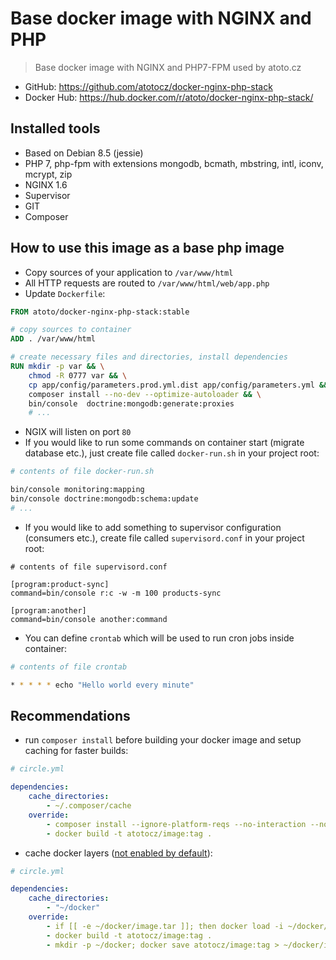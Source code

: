 # Base docker image with NGINX and PHP

> Base docker image with NGINX and PHP7-FPM used by atoto.cz

- GitHub: https://github.com/atotocz/docker-nginx-php-stack
- Docker Hub: https://hub.docker.com/r/atoto/docker-nginx-php-stack/

## Installed tools

- Based on Debian 8.5 (jessie)
- PHP 7, php-fpm with extensions mongodb, bcmath, mbstring, intl, iconv, mcrypt, zip
- NGINX 1.6
- Supervisor
- GIT
- Composer 

## How to use this image as a base php image

- Copy sources of your application to `/var/www/html`
- All HTTP requests are routed to `/var/www/html/web/app.php`
- Update `Dockerfile`:

```Dockerfile
FROM atoto/docker-nginx-php-stack:stable

# copy sources to container
ADD . /var/www/html

# create necessary files and directories, install dependencies
RUN mkdir -p var && \
    chmod -R 0777 var && \
    cp app/config/parameters.prod.yml.dist app/config/parameters.yml && \
    composer install --no-dev --optimize-autoloader && \
    bin/console  doctrine:mongodb:generate:proxies
    # ...
```

- NGIX will listen on port `80`
- If you would like to run some commands on container start (migrate database etc.), just create file called `docker-run.sh` in your project root:

```bash
# contents of file docker-run.sh

bin/console monitoring:mapping
bin/console doctrine:mongodb:schema:update
# ...
```

- If you would like to add something to supervisor configuration (consumers etc.), create file called `supervisord.conf` in your project root:

```
# contents of file supervisord.conf

[program:product-sync]
command=bin/console r:c -w -m 100 products-sync

[program:another]
command=bin/console another:command
```

- You can define `crontab` which will be used to run cron jobs inside container:

```bash
# contents of file crontab

* * * * * echo "Hello world every minute"
```

## Recommendations

- run `composer install` before building your docker image and setup caching for faster builds:

```yml
# circle.yml

dependencies:
    cache_directories:
        - ~/.composer/cache
    override:
        - composer install --ignore-platform-reqs --no-interaction --no-dev --optimize-autoloader
        - docker build -t atotocz/image:tag .
```

- cache docker layers ([not enabled by default](https://circleci.com/docs/docker/#caching-docker-layers])):

```yml
# circle.yml

dependencies:
    cache_directories:
        - "~/docker"
    override:
        - if [[ -e ~/docker/image.tar ]]; then docker load -i ~/docker/image.tar; fi
        - docker build -t atotocz/image:tag .
        - mkdir -p ~/docker; docker save atotocz/image:tag > ~/docker/image.tar
```
